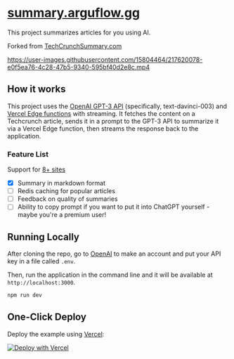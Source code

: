 # [summary.arguflow.gg](https://www.summary.arguflow.gg/)

This project summarizes articles for you using AI.

Forked from [TechCrunchSummary.com](https://TechCrunchSummary.com)

https://user-images.githubusercontent.com/15804464/217620078-e0f5ea76-4c28-47b5-9340-595bf40d2e8c.mp4

## How it works

This project uses the [OpenAI GPT-3 API](https://openai.com/api/) (specifically, text-davinci-003) and [Vercel Edge functions](https://vercel.com/features/edge-functions) with streaming. It fetches the content on a Techcrunch article, sends it in a prompt to the GPT-3 API to summarize it via a Vercel Edge function, then streams the response back to the application.

### Feature List 

Support for [8+ sites](https://summary.arguflow.gg/supported-sites)

- [x] Summary in markdown format
- [ ] Redis caching for popular articles
- [ ] Feedback on quality of summaries 
- [ ] Ability to copy prompt if you want to put it into ChatGPT yourself - maybe you're a premium user! 

## Running Locally

After cloning the repo, go to [OpenAI](https://beta.openai.com/account/api-keys) to make an account and put your API key in a file called `.env`.

Then, run the application in the command line and it will be available at `http://localhost:3000`.

```bash
npm run dev
```

## One-Click Deploy

Deploy the example using [Vercel](https://vercel.com?utm_source=github&utm_medium=readme&utm_campaign=vercel-examples):

[![Deploy with Vercel](https://vercel.com/button)](https://vercel.com/new/clone?repository-url=https://github.com/arguflow/article-summarizer&env=OPENAI_API_KEY&project-name=article-summarizer&repo-name=article-summarizer)
